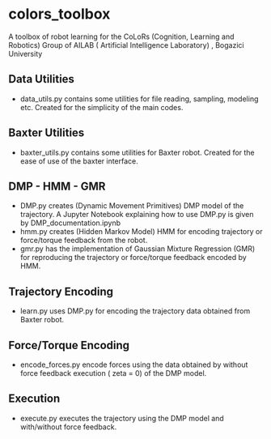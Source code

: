 # colors_toolbox
A toolbox of robot learning for the CoLoRs (Cognition, Learning and Robotics) Group of AILAB ( Artificial Intelligence Laboratory) , Bogazici University 

## Data Utilities
- data_utils.py contains some utilities for file reading, sampling, modeling etc. Created for the simplicity of the main codes.

## Baxter Utilities
- baxter_utils.py contains some utilities for Baxter robot. Created for the ease of use of the baxter interface.

## DMP - HMM - GMR
- DMP.py creates (Dynamic Movement Primitives) DMP model of the trajectory. A Jupyter Notebook explaining how to use DMP.py is given by DMP_documentation.ipynb
- hmm.py creates (Hidden Markov Model) HMM for encoding trajectory or force/torque feedback from the robot.
- gmr.py has the implementation of Gaussian Mixture Regression (GMR) for reproducing the trajectory or force/torque feedback encoded by HMM.

## Trajectory Encoding
- learn.py uses DMP.py for encoding the trajectory data obtained from Baxter robot.

## Force/Torque Encoding
- encode_forces.py encode forces using the data obtained by without force feedback execution ( zeta = 0) of the DMP model. 

## Execution
- execute.py executes the trajectory using the DMP model and with/without force feedback.
